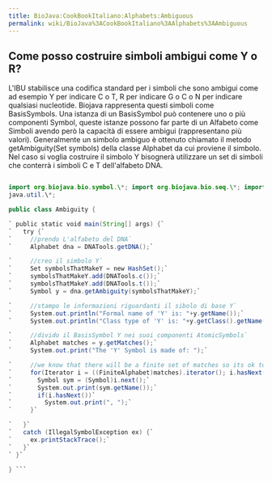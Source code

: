 ```yaml
---
title: BioJava:CookBookItaliano:Alphabets:Ambiguous
permalink: wiki/BioJava%3ACookBookItaliano%3AAlphabets%3AAmbiguous
---
```


Come posso costruire simboli ambigui come Y o R?
------------------------------------------------

L'IBU stabilisce una codifica standard per i simboli che sono ambigui
come ad esempio Y per indicare C o T, R per indicare G o C o N per
indicare qualsiasi nucleotide. Biojava rappresenta questi simboli come
BasisSymbols. Una istanza di un BasisSymbol può contenere uno o più
componenti Symbol, queste istanze possono far parte di un Alfabeto come
Simboli avendo però la capacità di essere ambigui (rappresentano più
valori). Generalmente un simbolo ambiguo è ottenuto chiamato il metodo
getAmbiguity(Set symbols) della classe Alphabet da cui proviene il
simbolo. Nel caso si voglia costruire il simbolo Y bisognerà utilizzare
un set di simboli che conterrà i simboli C e T dell'alfabeto DNA.

```java package biojava\_in\_anger;

import org.biojava.bio.symbol.\*; import org.biojava.bio.seq.\*; import
java.util.\*;

public class Ambiguity {

` public static void main(String[] args) {`  
`   try {`  
`     //prendo L'alfabeto del DNA`  
`     Alphabet dna = DNATools.getDNA();`

`     //creo il simbolo Y`  
`     Set symbolsThatMakeY = new HashSet();`  
`     symbolsThatMakeY.add(DNATools.c());`  
`     symbolsThatMakeY.add(DNATools.t());`  
`     Symbol y = dna.getAmbiguity(symbolsThatMakeY);`

`     //stampo le informazioni riguardanti il sibolo di base Y`  
`     System.out.println("Formal name of 'Y' is: "+y.getName());`  
`     System.out.println("Class type of 'Y' is: "+y.getClass().getName());`

`     //divido il BasisSymbol Y nei suoi componenti AtomicSymbols`  
`     Alphabet matches = y.getMatches();`  
`     System.out.print("The 'Y' Symbol is made of: ");`

`     //we know that there will be a finite set of matches so its ok to cast it`  
`     for(Iterator i = ((FiniteAlphabet)matches).iterator(); i.hasNext();){`  
`       Symbol sym = (Symbol)i.next();`  
`       System.out.print(sym.getName());`  
`       if(i.hasNext())`  
`         System.out.print(", ");`  
`     }`

`   }`  
`   catch (IllegalSymbolException ex) {`  
`     ex.printStackTrace();`  
`   }`  
` }`

} ```
